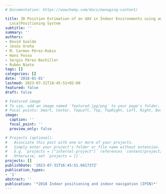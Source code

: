 ```yaml
---
# Documentation: https://wowchemy.com/docs/managing-content/

title: 3D Position Estimation of an UAV in Indoor Environments using an Ultrasonic
  LocalPositioning System
subtitle: ''
summary: ''
authors:
- David Gualda
- Jesús Ureña
- M. Carmen Pérez-Rubio
- Hans Posso
- Sergio Pérez-Bachiller
- Rubén Nieto
tags: []
categories: []
date: '2018-01-01'
lastmod: 2023-07-31T18:45:51+02:00
featured: false
draft: false

# Featured image
# To use, add an image named `featured.jpg/png` to your page's folder.
# Focal points: Smart, Center, TopLeft, Top, TopRight, Left, Right, BottomLeft, Bottom, BottomRight.
image:
  caption: ''
  focal_point: ''
  preview_only: false

# Projects (optional).
#   Associate this post with one or more of your projects.
#   Simply enter your project's folder or file name without extension.
#   E.g. `projects = ["internal-project"]` references `content/project/deep-learning/index.md`.
#   Otherwise, set `projects = []`.
projects: []
publishDate: '2023-07-31T16:45:51.041737Z'
publication_types:
- '1'
abstract: ''
publication: '*2018 Indoor positioning and indoor navigation (IPIN)*'
---
```

